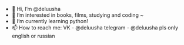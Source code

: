 - 👋 Hi, I’m @deluusha
- 👀 I’m interested in books, films, studying and coding ~
- 🌱 I’m currently learning python!
- 📫 How to reach me:
VK - @deluusha
telegram - @deluusha
pls only english or russian

<!---
deluusha/deluusha is a ✨ special ✨ repository because its `README.md` (this file) appears on your GitHub profile.
You can click the Preview link to take a look at your changes.
--->
